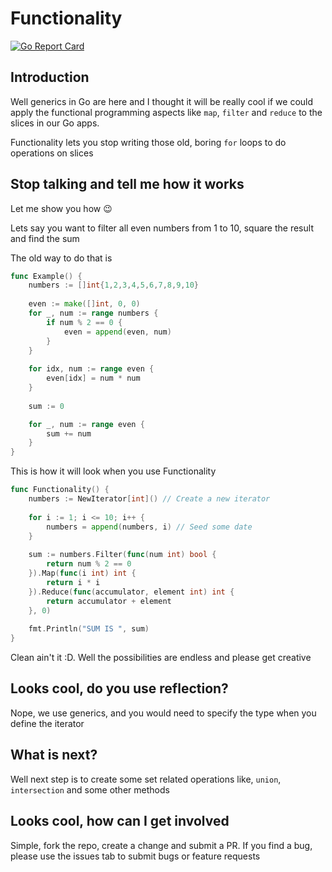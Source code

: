 # Functionality

[![Go Report Card](https://goreportcard.com/badge/github.com/vmanikes/Functionality)](https://goreportcard.com/report/github.com/vmanikes/Functionality)

## Introduction

Well generics in Go are here and I thought it will be really cool if we could apply the functional programming aspects 
like `map`, `filter` and `reduce` to the slices in our Go apps. 

Functionality lets you stop writing those old, boring `for` loops to do operations on slices

## Stop talking and tell me how it works
Let me show you how :wink:

Lets say you want to filter all even numbers from 1 to 10, square the result and find the sum

The old way to do that is
```go
func Example() {
	numbers := []int{1,2,3,4,5,6,7,8,9,10}
	
	even := make([]int, 0, 0)
	for _, num := range numbers {
		if num % 2 == 0 {
			even = append(even, num)
		}
	}
	
	for idx, num := range even {
		even[idx] = num * num
	}
	
	sum := 0

	for _, num := range even {
		sum += num
	}
}
```

This is how it will look when you use Functionality 
```go
func Functionality() {
	numbers := NewIterator[int]() // Create a new iterator
	
	for i := 1; i <= 10; i++ {
		numbers = append(numbers, i) // Seed some date
	}
	
	sum := numbers.Filter(func(num int) bool {
		return num % 2 == 0
	}).Map(func(i int) int {
		return i * i
	}).Reduce(func(accumulator, element int) int {
		return accumulator + element
	}, 0)
	
	fmt.Println("SUM IS ", sum)
}
```

Clean ain't it :D. Well the possibilities are endless and please get creative

## Looks cool, do you use reflection?
Nope, we use generics, and you would need to specify the type when you define the iterator

## What is next?
Well next step is to create some set related operations like, `union`, `intersection` and some other methods

## Looks cool, how can I get involved
Simple, fork the repo, create a change and submit a PR. If you find a bug, please use the issues tab to submit bugs or feature requests
